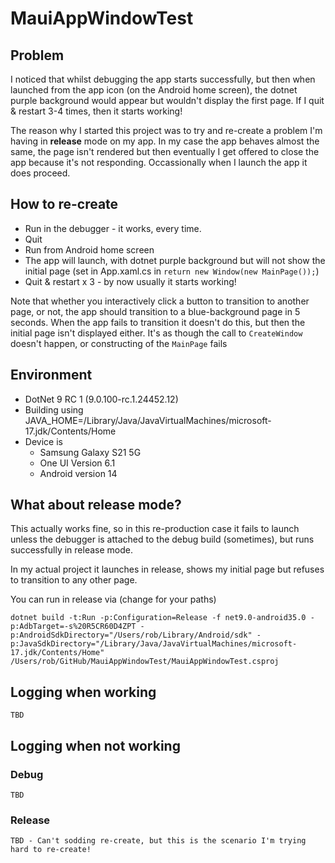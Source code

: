 
# MauiAppWindowTest

## Problem

 I noticed that whilst debugging the app starts successfully, but then when launched from the app icon (on the Android home screen), the dotnet purple background would appear but wouldn't display the first page.  If I quit & restart 3-4 times, then it starts working!

 The reason why I started this project was to try and re-create a problem I'm having in **release** mode on my app.  In my case the app behaves almost the same, the page isn't rendered but then eventually I get offered to close the app because it's not responding.  Occassionally when I launch the app it does proceed.

## How to re-create

 - Run in the debugger - it works, every time.
 - Quit 
 - Run from Android home screen
 - The app will launch, with dotnet purple background but will not show the initial page (set in App.xaml.cs in `return new Window(new MainPage());`)
 - Quit & restart x 3 - by now usually it starts working!

Note that whether you interactively click a button to transition to another page, or not, the app should transition to a blue-background page in 5 seconds.  When the app fails to transition it doesn't do this, but then the initial page isn't displayed either.  It's as though the call to `CreateWindow` doesn't happen, or constructing of the `MainPage` fails

## Environment

- DotNet 9 RC 1 (9.0.100-rc.1.24452.12)
- Building using JAVA_HOME=/Library/Java/JavaVirtualMachines/microsoft-17.jdk/Contents/Home
- Device is 
  - Samsung Galaxy S21 5G
  - One UI Version 6.1
  - Android version 14

## What about release mode?

This actually works fine, so in this re-production case it fails to launch unless the debugger is attached to the debug build (sometimes), but runs successfully in release mode.

In my actual project it launches in release, shows my initial page but refuses to transition to any other page. 

You can run in release via (change for your paths)

```
dotnet build -t:Run -p:Configuration=Release -f net9.0-android35.0 -p:AdbTarget=-s%20R5CR60D4ZPT -p:AndroidSdkDirectory="/Users/rob/Library/Android/sdk" -p:JavaSdkDirectory="/Library/Java/JavaVirtualMachines/microsoft-17.jdk/Contents/Home" /Users/rob/GitHub/MauiAppWindowTest/MauiAppWindowTest.csproj 
```

## Logging when working

```
TBD
```

## Logging when not working

### Debug

```
TBD
```

### Release

```
TBD - Can't sodding re-create, but this is the scenario I'm trying hard to re-create!
```

